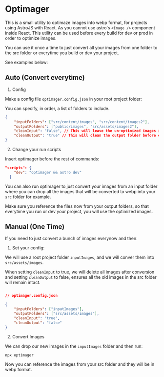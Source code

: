 # Optimager

This is a small utility to optimaze images into webp format, for projects using AstroJS with React.
As you cannot use astro's `<Image />` component inside React. This utility can be used before every build for dev or prod in order to optimize images.

You can use it once a time to just convert all your images from one folder to the src folder or everytime you build or dev your project.

See examples below:


## Auto (Convert everytime)

1. Config

Make a config file `optimager.config.json` in your root project folder:

You can specify, in order, a list of folders to include.

```json
{
    "inputFolders": ["src/content/images", "src/content/images2"],
    "outputFolders": ["public/images", "src/assets/images2"],
    "cleanInput": "false", // This will leave the un-optimized images intact in their folder. 
    "cleanOutput": "true" // This will clean the output folder before converting again the images on every build.
}
```

2. Change your run scripts

Insert optimager before the rest of commands:

```json
"scripts": {
    "dev": "optimager && astro dev"
  }
```

You can also run optimager to just convert your images from an input folder where you can drop all the images that will be converted to webp into your ``src`` folder for example. 

Make sure you reference the files now from your output folders, so that everytime you run or dev your project, you will use the optimized images.



## Manual (One Time)

If you need to just convert a bunch of images everynow and then:


1. Set your config:

We will use a root project folder ``inputImages``, and we will conver them into ``src/assets/images``.

When setting ``cleanInput`` to true, we will delete all images after conversion and setting ``cleanOutput`` to false, ensures all the old images in the src folder will remain intact.

```json

// optimager.config.json

{
    "inputFolders": ["inputImages"],
    "outputFolders": ["src/assets/images"],
    "cleanInput": "true",
    "cleanOutput": "false"
}
```


2. Convert Images 

We can drop our new images in the ``inputImages`` folder and then run:

```sh
npx optimager
```

Now you can reference the images from your src folder and they will be in webp format.
